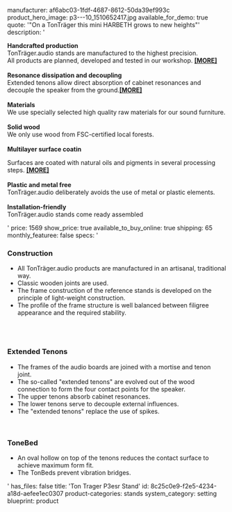manufacturer: af6abc03-1fdf-4687-8612-50da39ef993c
product_hero_image: p3---10_1510652417.jpg
available_for_demo: true
quote: '"On a TonTräger this mini HARBETH grows to new heights"'
description: '<p><b>Handcrafted production</b><br>TonTräger.audio stands are manufactured to the highest precision.&nbsp;<br>All products are planned, developed and tested in our workshop.&nbsp;<a href="https://www.tontraeger-audio.com/lang/en/produktdetails-stands.html" target="_self"><b>[MORE]</b></a><br><br><b>Resonance dissipation and decoupling</b><br>Extended tenons allow direct absorption of cabinet resonances and decouple the speaker from the ground.<a href="https://www.tontraeger-audio.com/lang/en/produktdetails-stands.html" target="_self"><b>[MORE]</b></a><br><br><b>Materials<br></b>We use specially selected high quality raw materials for our sound furniture.<br><b><br>Solid wood<br></b>We only use wood from FSC-certified local forests.<br><b><br></b><b>Multilayer surface coatin</b></p><p>Surfaces are coated with natural oils and pigments in several processing steps.&nbsp;<a href="https://www.tontraeger-audio.com/lang/en/produktdetails-stands.html" target="_self"><b>[MORE]</b></a><br><br><b>Plastic and metal free</b><br>TonTräger.audio deliberately avoids the use of metal or plastic elements.<br><br><b>Installation-friendly</b><br>TonTräger.audio stands come ready assembled</p>'
price: 1569
show_price: true
available_to_buy_online: true
shipping: 65
monthly_featuree: false
specs: '<h3><b>Construction</b></h3><ul><li>All TonTräger.audio products are manufactured in an artisanal, traditional way.&nbsp;</li><li>Classic wooden joints are used.</li><li>The frame construction of the reference stands is developed on the principle of light-weight construction.</li><li>The profile of the frame structure is well balanced between filigree appearance and the required stability.</li></ul><p><br><br></p><h3>Extended Tenons</h3><ul><li>The frames of the audio boards are joined with a mortise and tenon joint.</li><li>The so-called "extended tenons" are evolved out of the wood connection to form the four contact points for the speaker. &nbsp;&nbsp; &nbsp;</li><li>The upper tenons absorb cabinet resonances.</li><li>The lower tenons serve to decouple external influences.</li><li>The "extended tenons" replace the use of spikes.</li></ul><p><br></p><h3>ToneBed</h3><ul><li>An oval hollow on top of the tenons reduces the contact surface to achieve maximum form fit.</li><li>The TonBeds prevent vibration bridges.</li></ul>'
has_files: false
title: 'Ton Trager P3esr Stand'
id: 8c25c0e9-f2e5-4234-a18d-aefee1ec0307
product-categories: stands
system_category: setting
blueprint: product
